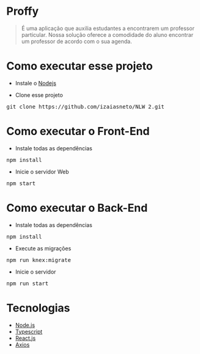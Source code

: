 # Proffy

> É uma aplicação que auxilia estudantes a encontrarem um professor particular. Nossa solução oferece a comodidade do aluno encontrar um professor de acordo com o sua agenda. 

# Como executar esse projeto

- Instale o [Nodejs](https://nodejs.org/en/) 

- Clone esse projeto

<pre>git clone https://github.com/izaiasneto/NLW_2.git</pre>


# Como executar o Front-End

- Instale todas as dependências

<pre>npm install</pre>

- Inicie o servidor Web

<pre>npm start</pre>


# Como executar o Back-End

- Instale todas as dependências

<pre>npm install</pre>

- Execute as migrações

<pre>npm run knex:migrate</pre>

- Inicie o servidor

<pre>npm run start</pre>


# Tecnologias
 - [Node.js](https://nodejs.org/en/) 
 - [Typescript](https://www.typescriptlang.org/)
 - [React.js](https://pt-br.reactjs.org/)
 - [Axios](https://www.npmjs.com/package/axios)

